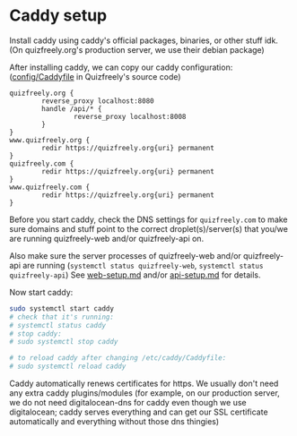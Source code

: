 # Caddy setup

Install caddy using caddy's official packages, binaries, or other stuff idk. (On quizfreely.org's production server, we use their debian package)

After installing caddy, we can copy our caddy configuration: ([config/Caddyfile](../../../config/Caddyfile) in Quizfreely's source code)
```
quizfreely.org {
        reverse_proxy localhost:8080
        handle /api/* {
                reverse_proxy localhost:8008
        }
}
www.quizfreely.org {
        redir https://quizfreely.org{uri} permanent
}
quizfreely.com {
        redir https://quizfreely.org{uri} permanent
}
www.quizfreely.com {
        redir https://quizfreely.org{uri} permanent
}
```

Before you start caddy, check the DNS settings for `quizfreely.com` to make sure domains and stuff point to the correct droplet(s)/server(s) that you/we are running quizfreely-web and/or quizfreely-api on.

Also make sure the server processes of quizfreely-web and/or quizfreely-api are running (`systemctl status quizfreely-web`, `systemctl status quizfreely-api`) See [web-setup.md](./web-setup.md) and/or [api-setup.md](./api-setup.md) for details.

Now start caddy:
```sh
sudo systemctl start caddy
# check that it's running:
# systemctl status caddy
# stop caddy:
# sudo systemctl stop caddy

# to reload caddy after changing /etc/caddy/Caddyfile:
# sudo systemctl reload caddy
```

Caddy automatically renews certificates for https. We usually don't need any extra caddy plugins/modules (for example, on our production server, we do not need digitalocean-dns for caddy even though we use digitalocean; caddy serves everything and can get our SSL certificate automatically and everything without those dns thingies)
